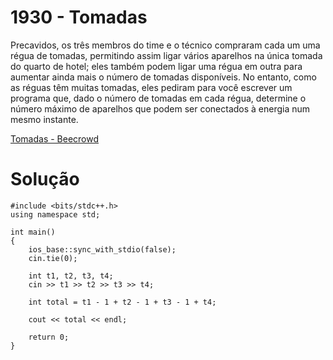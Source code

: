 # 1930 - Tomadas

Precavidos, os três membros do time e o técnico compraram cada um uma régua de tomadas, permitindo assim ligar vários aparelhos na única tomada do quarto de hotel; eles também podem ligar uma régua em outra para aumentar ainda mais o número de tomadas disponíveis. No entanto, como as réguas têm muitas tomadas, eles pediram para você escrever um programa que, dado o número de tomadas em cada régua, determine o número máximo de aparelhos que podem ser conectados à energia num mesmo instante.

[Tomadas - Beecrowd](https://www.beecrowd.com.br/judge/pt/problems/view/1930)

# Solução

```
#include <bits/stdc++.h>
using namespace std;

int main()
{
    ios_base::sync_with_stdio(false);
    cin.tie(0);
    
    int t1, t2, t3, t4;
    cin >> t1 >> t2 >> t3 >> t4;
    
    int total = t1 - 1 + t2 - 1 + t3 - 1 + t4;
    
    cout << total << endl;
    
    return 0;
}
```